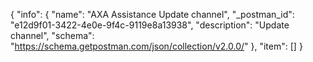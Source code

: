 {
  "info": {
    "name": "AXA Assistance Update channel",
    "_postman_id": "e12d9f01-3422-4e0e-9f4c-9119e8a13938",
    "description": "Update channel",
    "schema": "https://schema.getpostman.com/json/collection/v2.0.0/"
  },
  "item": []
}